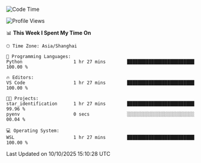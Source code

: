<!--START_SECTION:waka-->
![Code Time](http://img.shields.io/badge/Code%20Time-3%2C134%20hrs%2014%20mins-blue)

![Profile Views](http://img.shields.io/badge/Profile%20Views-0-blue)

📊 **This Week I Spent My Time On** 

```text
🕑︎ Time Zone: Asia/Shanghai

💬 Programming Languages: 
Python                   1 hr 27 mins        █████████████████████████   100.00 % 

🔥 Editors: 
VS Code                  1 hr 27 mins        █████████████████████████   100.00 % 

🐱‍💻 Projects: 
star_identification      1 hr 27 mins        █████████████████████████   99.96 % 
pyenv                    0 secs              ░░░░░░░░░░░░░░░░░░░░░░░░░   00.04 % 

💻 Operating System: 
WSL                      1 hr 27 mins        █████████████████████████   100.00 % 
```


 Last Updated on 10/10/2025 15:10:28 UTC
<!--END_SECTION:waka-->